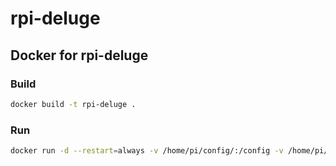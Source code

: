 # rpi-deluge

## Docker for rpi-deluge

### Build
```sh
docker build -t rpi-deluge .
```

### Run
```sh
docker run -d --restart=always -v /home/pi/config/:/config -v /home/pi/hd/:/data -p 58846:58846 -p 80:8112 --name=deluge felipeconti/rpi-deluge
```

